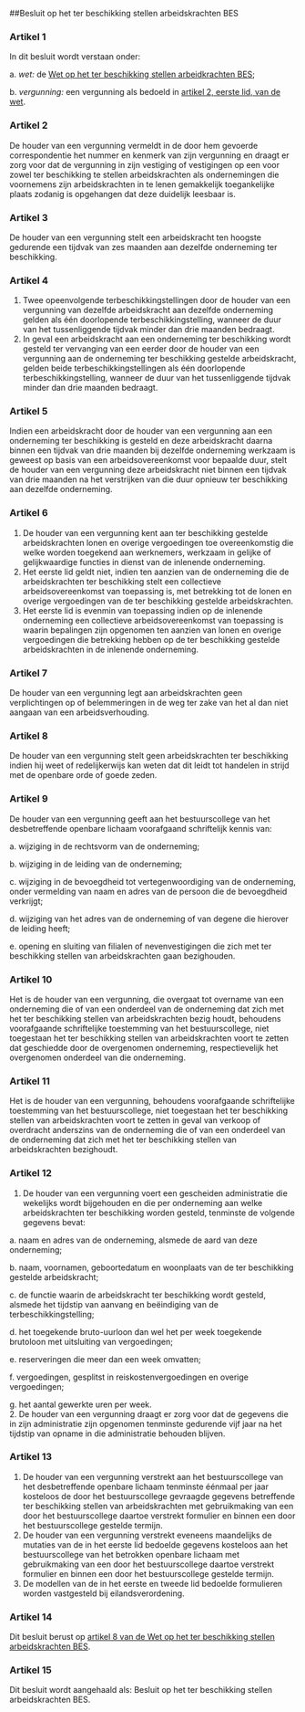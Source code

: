 <meta http-equiv='Content-Type' content='text/html; charset=utf-8' />

##Besluit op het ter beschikking stellen arbeidskrachten BES

### Artikel  1  

In dit besluit wordt verstaan onder: 

a. *wet:* de [Wet op het ter beschikking stellen arbeidkrachten BES](../../../../../../../../../../wet-BES/wet/op/het/ter/beschikking/stellen/arbeidskrachten/bes/BWBR0028435/README.md);  

b. *vergunning:* een vergunning als bedoeld in [artikel 2, eerste lid, van de wet](../../../../../../../../../../wet-BES/wet/op/het/ter/beschikking/stellen/arbeidskrachten/bes/BWBR0028435/README.md).    

### Artikel  2  

De houder van een vergunning vermeldt in de door hem gevoerde correspondentie het nummer en kenmerk van zijn vergunning en draagt er zorg voor dat de vergunning in zijn vestiging of vestigingen op een voor zowel ter beschikking te stellen arbeidskrachten als ondernemingen die voornemens zijn arbeidskrachten in te lenen gemakkelijk toegankelijke plaats zodanig is opgehangen dat deze duidelijk leesbaar is.  

### Artikel  3  

De houder van een vergunning stelt een arbeidskracht ten hoogste gedurende een tijdvak van zes maanden aan dezelfde onderneming ter beschikking.  

### Artikel  4  

1.  Twee opeenvolgende terbeschikkingstellingen door de houder van een vergunning van dezelfde arbeidskracht aan dezelfde onderneming gelden als één doorlopende terbeschikkingstelling, wanneer de duur van het tussenliggende tijdvak minder dan drie maanden bedraagt.   
2.  In geval een arbeidskracht aan een onderneming ter beschikking wordt gesteld ter vervanging van een eerder door de houder van een vergunning aan de onderneming ter beschikking gestelde arbeidskracht, gelden beide terbeschikkingstellingen als één doorlopende terbeschikkingstelling, wanneer de duur van het tussenliggende tijdvak minder dan drie maanden bedraagt.   

### Artikel  5  

Indien een arbeidskracht door de houder van een vergunning aan een onderneming ter beschikking is gesteld en deze arbeidskracht daarna binnen een tijdvak van drie maanden bij dezelfde onderneming werkzaam is geweest op basis van een arbeidsovereenkomst voor bepaalde duur, stelt de houder van een vergunning deze arbeidskracht niet binnen een tijdvak van drie maanden na het verstrijken van die duur opnieuw ter beschikking aan dezelfde onderneming.  

### Artikel  6  

1.  De houder van een vergunning kent aan ter beschikking gestelde arbeidskrachten lonen en overige vergoedingen toe overeenkomstig die welke worden toegekend aan werknemers, werkzaam in gelijke of gelijkwaardige functies in dienst van de inlenende onderneming.   
2.  Het eerste lid geldt niet, indien ten aanzien van de onderneming die de arbeidskrachten ter beschikking stelt een collectieve arbeidsovereenkomst van toepassing is, met betrekking tot de lonen en overige vergoedingen van de ter beschikking gestelde arbeidskrachten.   
3.  Het eerste lid is evenmin van toepassing indien op de inlenende onderneming een collectieve arbeidsovereenkomst van toepassing is waarin bepalingen zijn opgenomen ten aanzien van lonen en overige vergoedingen die betrekking hebben op de ter beschikking gestelde arbeidskrachten in de inlenende onderneming.   

### Artikel  7  

De houder van een vergunning legt aan arbeidskrachten geen verplichtingen op of belemmeringen in de weg ter zake van het al dan niet aangaan van een arbeidsverhouding.  

### Artikel  8  

De houder van een vergunning stelt geen arbeidskrachten ter beschikking indien hij weet of redelijkerwijs kan weten dat dit leidt tot handelen in strijd met de openbare orde of goede zeden.  

### Artikel  9  

De houder van een vergunning geeft aan het bestuurscollege van het desbetreffende openbare lichaam voorafgaand schriftelijk kennis van: 

a. wijziging in de rechtsvorm van de onderneming;  

b. wijziging in de leiding van de onderneming;  

c. wijziging in de bevoegdheid tot vertegenwoordiging van de onderneming, onder vermelding van naam en adres van de persoon die de bevoegdheid verkrijgt;  

d. wijziging van het adres van de onderneming of van degene die hierover de leiding heeft;  

e. opening en sluiting van filialen of nevenvestigingen die zich met ter beschikking stellen van arbeidskrachten gaan bezighouden.    

### Artikel  10  

Het is de houder van een vergunning, die overgaat tot overname van een onderneming die of van een onderdeel van de onderneming dat zich met het ter beschikking stellen van arbeidskrachten bezig houdt, behoudens voorafgaande schriftelijke toestemming van het bestuurscollege, niet toegestaan het ter beschikking stellen van arbeidskrachten voort te zetten dat geschiedde door de overgenomen onderneming, respectievelijk het overgenomen onderdeel van die onderneming.  

### Artikel  11  

Het is de houder van een vergunning, behoudens voorafgaande schriftelijke toestemming van het bestuurscollege, niet toegestaan het ter beschikking stellen van arbeidskrachten voort te zetten in geval van verkoop of overdracht anderszins van de onderneming die of van een onderdeel van de onderneming dat zich met het ter beschikking stellen van arbeidskrachten bezighoudt.  

### Artikel  12  

1.  De houder van een vergunning voert een gescheiden administratie die wekelijks wordt bijgehouden en die per onderneming aan welke arbeidskrachten ter beschikking worden gesteld, tenminste de volgende gegevens bevat: 

a. naam en adres van de onderneming, alsmede de aard van deze onderneming;  

b. naam, voornamen, geboortedatum en woonplaats van de ter beschikking gestelde arbeidskracht;  

c. de functie waarin de arbeidskracht ter beschikking wordt gesteld, alsmede het tijdstip van aanvang en beëindiging van de terbeschikkingstelling;  

d. het toegekende bruto-uurloon dan wel het per week toegekende brutoloon met uitsluiting van vergoedingen;  

e. reserveringen die meer dan een week omvatten;  

f. vergoedingen, gesplitst in reiskostenvergoedingen en overige vergoedingen;  

g. het aantal gewerkte uren per week.     
2.  De houder van een vergunning draagt er zorg voor dat de gegevens die in zijn administratie zijn opgenomen tenminste gedurende vijf jaar na het tijdstip van opname in die administratie behouden blijven.   

### Artikel  13  

1.  De houder van een vergunning verstrekt aan het bestuurscollege van het desbetreffende openbare lichaam tenminste éénmaal per jaar kosteloos de door het bestuurscollege gevraagde gegevens betreffende ter beschikking stellen van arbeidskrachten met gebruikmaking van een door het bestuurscollege daartoe verstrekt formulier en binnen een door het bestuurscollege gestelde termijn.   
2.  De houder van een vergunning verstrekt eveneens maandelijks de mutaties van de in het eerste lid bedoelde gegevens kosteloos aan het bestuurscollege van het betrokken openbare lichaam met gebruikmaking van een door het bestuurscollege daartoe verstrekt formulier en binnen een door het bestuurscollege gestelde termijn.   
3.  De modellen van de in het eerste en tweede lid bedoelde formulieren worden vastgesteld bij eilandsverordening.   

### Artikel  14  

Dit besluit berust op [artikel 8 van de Wet op het ter beschikking stellen arbeidskrachten BES](../../../../../../../../../../wet-BES/wet/op/het/ter/beschikking/stellen/arbeidskrachten/bes/BWBR0028435/README.md).  

### Artikel  15  

Dit besluit wordt aangehaald als: Besluit op het ter beschikking stellen arbeidskrachten BES.  
